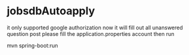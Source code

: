 # jobsdbAutoapply

it only supported google authorization now
it will fill out all unanswered question post
please fill the application.properties account
then run

mvn spring-boot:run

